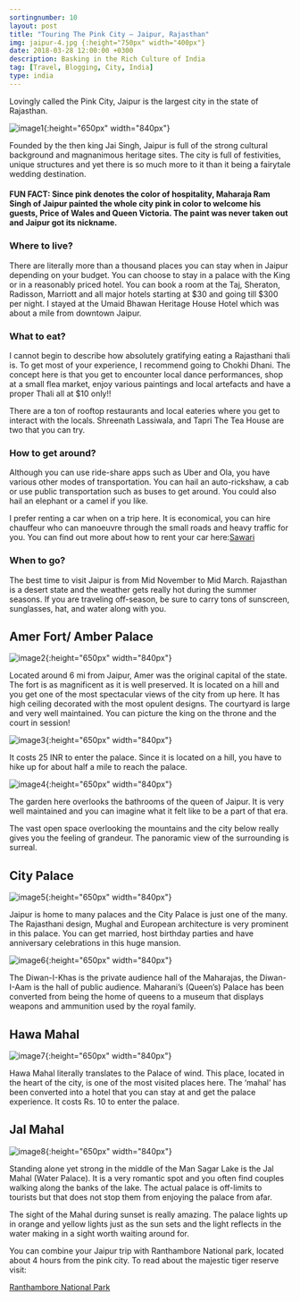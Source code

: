 ```yaml
---
sortingnumber: 10
layout: post
title: "Touring The Pink City – Jaipur, Rajasthan"
img: jaipur-4.jpg {:height="750px" width="400px"}
date: 2018-03-28 12:00:00 +0300
description: Basking in the Rich Culture of India
tag: [Travel, Blogging, City, India]
type: india
---
```


Lovingly called the Pink City, Jaipur is the largest city in the state of Rajasthan.

![image1]({{site.baseurl}}/assets/img/jaipur-1.JPG){:height="650px" width="840px"}

Founded by the then king Jai Singh, Jaipur is full of the strong cultural background and magnanimous heritage sites. The city is full of festivities, unique structures and yet there is so much more to it than it being a fairytale wedding destination.

#### FUN FACT: Since pink denotes the color of hospitality, Maharaja Ram Singh of Jaipur painted the whole city pink in color to welcome his guests, Price of Wales and Queen Victoria. The paint was never taken out and Jaipur got its nickname.

### Where to live?
There are literally more than a thousand places you can stay when in Jaipur depending on your budget. You can choose to stay in a palace with the King or in a reasonably priced hotel. You can book a room at the Taj, Sheraton, Radisson, Marriott and all major hotels starting at $30 and going till $300 per night. I stayed at the Umaid Bhawan Heritage House Hotel which was about a mile from downtown Jaipur.

### What to eat?
I cannot begin to describe how absolutely gratifying eating a Rajasthani thali is. To get most of your experience, I recommend going to Chokhi Dhani.  The concept here is that you get to encounter local dance performances, shop at a small flea market, enjoy various paintings and local artefacts and have a proper Thali all at $10 only!!

There are a ton of rooftop restaurants and local eateries where you get to interact with the locals. Shreenath Lassiwala, and Tapri The Tea House are two that you can try.

### How to get around?
Although you can use ride-share apps such as Uber and Ola, you have various other modes of transportation. You can hail an auto-rickshaw, a cab or use public transportation such as buses to get around. You could also hail an elephant or a camel if you like.

I prefer renting a car when on a trip here. It is economical, you can hire chauffeur who can manoeuvre through the small roads and heavy traffic for you. You can find out more about how to rent your car here:[Sawari](www.savaari.com)

### When to go?
The best time to visit Jaipur is from Mid November to Mid March. Rajasthan is a desert state and the weather gets really hot during the summer seasons. If you are traveling off-season, be sure to carry tons of sunscreen, sunglasses, hat, and water along with you.

## Amer Fort/ Amber Palace

![image2]({{site.baseurl}}/assets/img/jaipur-2.jpg){:height="650px" width="840px"}

Located around 6 mi from Jaipur, Amer was the original capital of the state. The fort is as magnificent as it is well preserved. It is located on a hill and you get one of the most spectacular views of the city from up here. It has high ceiling decorated with the most opulent designs. The courtyard is large and very well maintained. You can picture the king on the throne and the court in session!

![image3]({{site.baseurl}}/assets/img/jaipur-3.jpg){:height="650px" width="840px"}

It costs 25 INR to enter the palace. Since it is located on a hill, you have to hike up for about half a mile to reach the palace.

![image4]({{site.baseurl}}/assets/img/jaipur-4.jpg){:height="650px" width="840px"}

The garden here overlooks the bathrooms of the queen of Jaipur. It is very well maintained and you can imagine what it felt like to be a part of that era.

The vast open space overlooking the mountains and the city below really gives you the feeling of grandeur. The panoramic view of the surrounding is surreal.

## City Palace

![image5]({{site.baseurl}}/assets/img/jaipur-5.jpg){:height="650px" width="840px"}

Jaipur is home to many palaces and the City Palace is just one of the many. The Rajasthani design, Mughal and European architecture is very prominent in this palace. You can get married, host birthday parties and have anniversary celebrations in this huge mansion.

![image6]({{site.baseurl}}/assets/img/jaipur-6.jpg){:height="650px" width="840px"}

The Diwan-I-Khas is the private audience hall of the Maharajas, the Diwan-I-Aam is the hall of public audience. Maharani’s (Queen’s) Palace has been converted from being the home of queens to a museum that displays weapons and ammunition used by the royal family.

## Hawa Mahal

![image7]({{site.baseurl}}/assets/img/jaipur-7.jpg){:height="650px" width="840px"}

Hawa Mahal literally translates to the Palace of wind. This place, located in the heart of the city, is one of the most visited places here. The ‘mahal’ has been converted into a hotel that you can stay at and get the palace experience. It costs Rs. 10 to enter the palace.

## Jal Mahal

![image8]({{site.baseurl}}/assets/img/jaipur-8.png){:height="650px" width="840px"}

Standing alone yet strong in the middle of the Man Sagar Lake is the Jal Mahal (Water Palace). It is a very romantic spot and you often find couples walking along the banks of the lake. The actual palace is off-limits to tourists but that does not stop them from enjoying the palace from afar.

The sight of the Mahal during sunset is really amazing. The palace lights up in orange and yellow lights just as the sun sets and the light reflects in the water making in a sight worth waiting around for.

You can combine your Jaipur trip with Ranthambore National park, located about 4 hours from the pink city. To read about the majestic tiger reserve visit:

[Ranthambore National Park](https://theduckingtraveller.wordpress.com/2018/03/09/ranthambore-national-park-rajasthan/)

